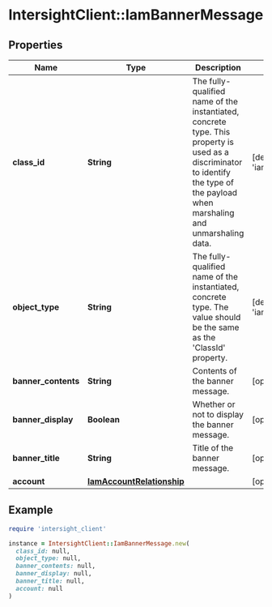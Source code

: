 # IntersightClient::IamBannerMessage

## Properties

| Name | Type | Description | Notes |
| ---- | ---- | ----------- | ----- |
| **class_id** | **String** | The fully-qualified name of the instantiated, concrete type. This property is used as a discriminator to identify the type of the payload when marshaling and unmarshaling data. | [default to &#39;iam.BannerMessage&#39;] |
| **object_type** | **String** | The fully-qualified name of the instantiated, concrete type. The value should be the same as the &#39;ClassId&#39; property. | [default to &#39;iam.BannerMessage&#39;] |
| **banner_contents** | **String** | Contents of the banner message. | [optional] |
| **banner_display** | **Boolean** | Whether or not to display the banner message. | [optional] |
| **banner_title** | **String** | Title of the banner message. | [optional] |
| **account** | [**IamAccountRelationship**](IamAccountRelationship.md) |  | [optional] |

## Example

```ruby
require 'intersight_client'

instance = IntersightClient::IamBannerMessage.new(
  class_id: null,
  object_type: null,
  banner_contents: null,
  banner_display: null,
  banner_title: null,
  account: null
)
```

